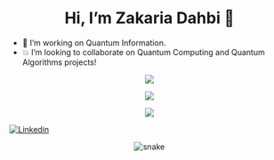 <h1 align="center"> Hi, I’m Zakaria Dahbi 👋
 </h1>

- 👀 I’m working on Quantum Information. 
- :boom: I’m looking to collaborate on Quantum Computing and Quantum Algorithms projects!
 <!--![Profile views](https://gpvc.arturio.dev/dahbiz)
 <!-- - 🌱 I’m currently learning ... -->
<!-- -  ... -->
<!--- - 📫 How to reach me  on email... --->

<!---
dahbiz/dahbiz is a ✨ special ✨ repository because its `README.md` (this file) appears on your GitHub profile.
You can click the Preview link to take a look at your changes.

[![dahbiz's GitHub stats](https://github-readme-stats.vercel.app/api?username=dahbiz)](https://github.com/dahbiz/github-readme-stats) --->
<!-- ![dahbiz's GitHub stats](https://github-readme-stats.vercel.app/api?username=dahbiz&show_icons=true) --->

<!--- [![](https://github-readme-stats.vercel.app/api?username=dahbiz&hide=issues)](https://github.com/dahbiz/github-readme-stats) --->
<p align="center">
   <img src="https://github-readme-stats.vercel.app/api?username=dahbiz&theme=radical&show_icons=true"/>
</p>
<p align="center">
  <a href="https://github.com/dahbiz/github-readme-stats">
   <img src="https://github-readme-stats.vercel.app/api/top-langs/?username=dahbiz&theme=radical&layout=compact"/>
  </a>
  <br/>
</p>

<!-- [![GitHub Streak](https://github-readme-streak-stats.herokuapp.com/?user=dahbiz&theme=dark)](https://github.com/DenverCoder1/github-readme-streak-stats) -->

<p align="center">
  <a href="https://github.com/DenverCoder1/github-readme-streak-stats">
    <img src="https://github-readme-streak-stats.herokuapp.com/?user=dahbiz&theme=radical"/>
  </a>
  <br/>
</p>


[![Linkedin](https://img.shields.io/badge/LinkedIn-0077B5?style=for-the-badge&logo=linkedin&logoColor=white)](https://www.linkedin.com/in/zdahbi/)

<p align="center">
  <img src="https://github.com/dahbiz/dahbiz/blob/main/github-user-contribution.svg" alt="snake"></center>
</p>